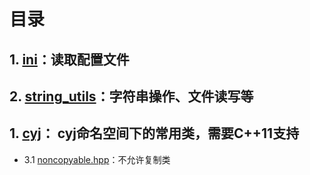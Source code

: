 # 目录

## 1. [ini](https://github.com/YaJunCui/utils/tree/master/ini)：读取配置文件

## 2. [string_utils](https://github.com/YaJunCui/utils/tree/master/string_utils)：字符串操作、文件读写等

## 1. [cyj](https://github.com/YaJunCui/utils/tree/master/cyj)： cyj命名空间下的常用类，需要C++11支持
 * 3.1 [noncopyable.hpp](https://github.com/YaJunCui/utils/blob/master/cyj/noncopyable.hpp)：不允许复制类
